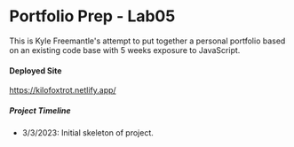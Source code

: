 # Portfolio Prep - Lab05

This is Kyle Freemantle's attempt to put together a personal portfolio based on an existing code base with 5 weeks exposure to JavaScript.

#### Deployed Site

https://kilofoxtrot.netlify.app/

##### Project Timeline

- 3/3/2023: Initial skeleton of project.